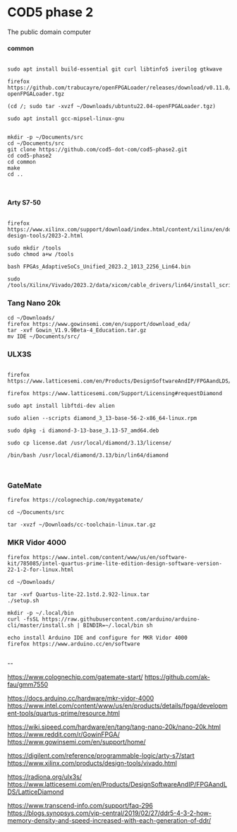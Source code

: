 # COD5 phase 2

The public domain computer

#### common 


```

sudo apt install build-essential git curl libtinfo5 iverilog gtkwave

firefox https://github.com/trabucayre/openFPGALoader/releases/download/v0.11.0/ubtuntu22.04-openFPGALoader.tgz

(cd /; sudo tar -xvzf ~/Downloads/ubtuntu22.04-openFPGALoader.tgz)

sudo apt install gcc-mipsel-linux-gnu


mkdir -p ~/Documents/src
cd ~/Documents/src
git clone https://github.com/cod5-dot-com/cod5-phase2.git
cd cod5-phase2
cd common
make
cd ..



```

#### Arty S7-50

```

firefox https://www.xilinx.com/support/download/index.html/content/xilinx/en/downloadNav/vivado-design-tools/2023-2.html

sudo mkdir /tools
sudo chmod a+w /tools

bash FPGAs_AdaptiveSoCs_Unified_2023.2_1013_2256_Lin64.bin

sudo /tools/Xilinx/Vivado/2023.2/data/xicom/cable_drivers/lin64/install_script/install_drivers/install_drivers

```

### Tang Nano 20k

```
cd ~/Downloads/
firefox https://www.gowinsemi.com/en/support/download_eda/
tar -xvf Gowin_V1.9.9Beta-4_Education.tar.gz 
mv IDE ~/Documents/src/

```

### ULX3S

```

firefox https://www.latticesemi.com/en/Products/DesignSoftwareAndIP/FPGAandLDS/LatticeDiamond#linux

firefox https://www.latticesemi.com/Support/Licensing#requestDiamond

sudo apt install libftdi-dev alien

sudo alien --scripts diamond_3_13-base-56-2-x86_64-linux.rpm

sudo dpkg -i diamond-3-13-base_3.13-57_amd64.deb

sudo cp license.dat /usr/local/diamond/3.13/license/

/bin/bash /usr/local/diamond/3.13/bin/lin64/diamond

 
```

### GateMate

```
firefox https://colognechip.com/mygatemate/ 
 
cd ~/Documents/src

tar -xvzf ~/Downloads/cc-toolchain-linux.tar.gz

```

### MKR Vidor 4000

```
firefox https://www.intel.com/content/www/us/en/software-kit/785085/intel-quartus-prime-lite-edition-design-software-version-22-1-2-for-linux.html

cd ~/Downloads/

tar -xvf Quartus-lite-22.1std.2.922-linux.tar
./setup.sh

mkdir -p ~/.local/bin
curl -fsSL https://raw.githubusercontent.com/arduino/arduino-cli/master/install.sh | BINDIR=~/.local/bin sh

echo install Arduino IDE and configure for MKR Vidor 4000
firefox https://www.arduino.cc/en/software


```

--

https://www.colognechip.com/gatemate-start/
https://github.com/ak-fau/gmm7550

https://docs.arduino.cc/hardware/mkr-vidor-4000
https://www.intel.com/content/www/us/en/products/details/fpga/development-tools/quartus-prime/resource.html

https://wiki.sipeed.com/hardware/en/tang/tang-nano-20k/nano-20k.html
https://www.reddit.com/r/GowinFPGA/
https://www.gowinsemi.com/en/support/home/

https://digilent.com/reference/programmable-logic/arty-s7/start
https://www.xilinx.com/products/design-tools/vivado.html

https://radiona.org/ulx3s/
https://www.latticesemi.com/en/Products/DesignSoftwareAndIP/FPGAandLDS/LatticeDiamond


https://www.transcend-info.com/support/faq-296
https://blogs.synopsys.com/vip-central/2019/02/27/ddr5-4-3-2-how-memory-density-and-speed-increased-with-each-generation-of-ddr/
